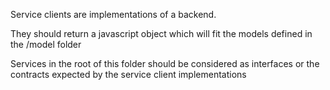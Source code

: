 Service clients are implementations of a backend.

They should return a javascript object which will fit the models defined in the
/model folder

Services in the root of this folder should be considered as interfaces or the contracts
expected by the service client implementations
